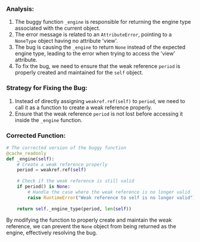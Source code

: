 ### Analysis:
1. The buggy function `_engine` is responsible for returning the engine type associated with the current object.
2. The error message is related to an `AttributeError`, pointing to a `NoneType` object having no attribute 'view'.
3. The bug is causing the `_engine` to return `None` instead of the expected engine type, leading to the error when trying to access the 'view' attribute.
4. To fix the bug, we need to ensure that the weak reference `period` is properly created and maintained for the `self` object.

### Strategy for Fixing the Bug:
1. Instead of directly assigning `weakref.ref(self)` to `period`, we need to call it as a function to create a weak reference properly.
2. Ensure that the weak reference `period` is not lost before accessing it inside the `_engine` function.
   
### Corrected Function:
```python
# The corrected version of the buggy function
@cache_readonly
def _engine(self):
    # Create a weak reference properly
    period = weakref.ref(self)
    
    # Check if the weak reference is still valid
    if period() is None:
        # Handle the case where the weak reference is no longer valid
        raise RuntimeError("Weak reference to self is no longer valid")
    
    return self._engine_type(period, len(self))
```

By modifying the function to properly create and maintain the weak reference, we can prevent the `None` object from being returned as the engine, effectively resolving the bug.
